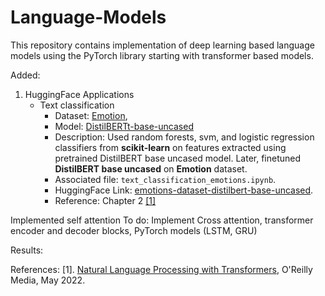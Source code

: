 # Language-Models
This repository contains implementation of deep learning based language models using the PyTorch library starting with transformer based models. 

Added:
1. HuggingFace Applications
   - Text classification
     - Dataset: [Emotion](https://huggingface.co/datasets/dair-ai/emotion),
     - Model: [DistilBERTt-base-uncased](https://huggingface.co/distilbert-base-uncased)
     - Description: Used random forests, svm, and logistic regression classifiers from **scikit-learn** on features extracted using pretrained DistilBERT base uncased model. Later, finetuned **DistilBERT base uncased** on **Emotion** dataset.
     - Associated file: `text_classification_emotions.ipynb`.
     - HuggingFace Link: [emotions-dataset-distilbert-base-uncased](https://huggingface.co/srvmishra832/emotions-dataset-distilbert-base-uncased).
     - Reference: Chapter 2 [[1]](#1)


Implemented self attention
To do: Implement Cross attention, transformer encoder and decoder blocks, PyTorch models (LSTM, GRU)

Results:

References:
<a id="1">[1]</a>. [Natural Language Processing with Transformers]((https://www.oreilly.com/library/view/natural-language-processing/9781098136789/)), O'Reilly Media, May 2022. 
